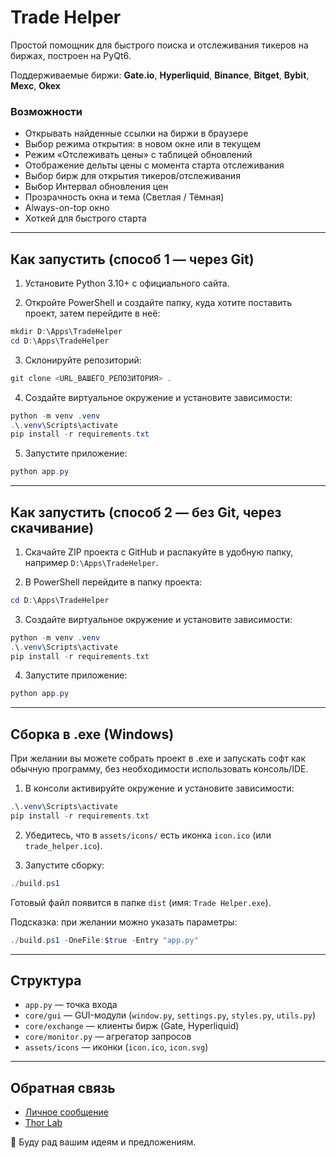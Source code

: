 # Trade Helper

Простой помощник для быстрого поиска и отслеживания тикеров на биржах, построен на PyQt6.


Поддерживаемые биржи: **Gate.io**, **Hyperliquid**, **Binance**, **Bitget**, **Bybit**, **Mexc**, **Okex**

### Возможности
- Открывать найденные ссылки на биржи в браузере
- Выбор режима открытия: в новом окне или в текущем
- Режим «Отслеживать цены» с таблицей обновлений
- Отображение дельты цены с момента старта отслеживания
- Выбор бирж для открытия тикеров/отслеживания
- Выбор Интервал обновления цен
- Прозрачность окна и тема (Светлая / Тёмная)
- Always-on-top окно
- Хоткей для быстрого старта
---

## Как запустить (способ 1 — через Git)

1) Установите Python 3.10+ с официального сайта.

2) Откройте PowerShell и создайте папку, куда хотите поставить проект, затем перейдите в неё:
```powershell
mkdir D:\Apps\TradeHelper
cd D:\Apps\TradeHelper
```

3) Склонируйте репозиторий:
```powershell
git clone <URL_ВАШЕГО_РЕПОЗИТОРИЯ> .
```

4) Создайте виртуальное окружение и установите зависимости:
```powershell
python -m venv .venv
.\.venv\Scripts\activate
pip install -r requirements.txt
```

5) Запустите приложение:
```powershell
python app.py
```

---

## Как запустить (способ 2 — без Git, через скачивание)

1) Скачайте ZIP проекта с GitHub и распакуйте в удобную папку, например `D:\Apps\TradeHelper`.

2) В PowerShell перейдите в папку проекта:
```powershell
cd D:\Apps\TradeHelper
```

3) Создайте виртуальное окружение и установите зависимости:
```powershell
python -m venv .venv
.\.venv\Scripts\activate
pip install -r requirements.txt
```

4) Запустите приложение:
```powershell
python app.py
```

---

## Сборка в .exe (Windows)

При желании вы можете собрать проект в .exe и запускать софт как обычную программу, без необходимости использовать консоль/IDE.
1) В консоли активируйте окружение и установите зависимости:
```powershell
.\.venv\Scripts\activate
pip install -r requirements.txt
```

2) Убедитесь, что в `assets/icons/` есть иконка `icon.ico` (или `trade_helper.ico`).

3) Запустите сборку:
```powershell
./build.ps1
```
Готовый файл появится в папке `dist` (имя: `Trade Helper.exe`).

Подсказка: при желании можно указать параметры:
```powershell
./build.ps1 -OneFile:$true -Entry "app.py"
```

---

## Структура

- `app.py` — точка входа
- `core/gui` — GUI-модули (`window.py`, `settings.py`, `styles.py`, `utils.py`)
- `core/exchange` — клиенты бирж (Gate, Hyperliquid)
- `core/monitor.py` — агрегатор запросов
- `assets/icons` — иконки (`icon.ico`, `icon.svg`)

---

## Обратная связь

- [Личное сообщение](https://t.me/th0masi)
- [Thor Lab](https://t.me/thor_lab)

🙏 Буду рад вашим идеям и предложениям.


